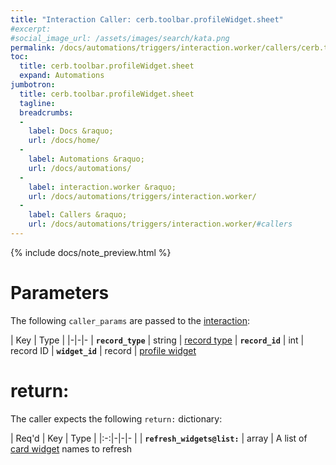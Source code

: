 ```yaml
---
title: "Interaction Caller: cerb.toolbar.profileWidget.sheet"
#excerpt: 
#social_image_url: /assets/images/search/kata.png
permalink: /docs/automations/triggers/interaction.worker/callers/cerb.toolbar.profileWidget.sheet/
toc:
  title: cerb.toolbar.profileWidget.sheet
  expand: Automations
jumbotron:
  title: cerb.toolbar.profileWidget.sheet
  tagline: 
  breadcrumbs:
  -
    label: Docs &raquo;
    url: /docs/home/
  -
    label: Automations &raquo;
    url: /docs/automations/
  -
    label: interaction.worker &raquo;
    url: /docs/automations/triggers/interaction.worker/
  -
    label: Callers &raquo;
    url: /docs/automations/triggers/interaction.worker/#callers
---
```


{% include docs/note_preview.html %}

# Parameters

The following `caller_params` are passed to the [interaction](/docs/automations/triggers/interaction.worker/):

| Key | Type | 
|-|-|-
| **`record_type`** | string | [record type](/docs/records/types/)
| **`record_id`** | int | record ID
| **`widget_id`** | record | [profile widget](/docs/records/types/profile_widget/)

# return:

The caller expects the following `return:` dictionary:

| Req'd | Key | Type | 
|:-:|-|-|-
| | **`refresh_widgets@list:`** | array | A list of [card widget](/docs/records/types/card_widget/) names to refresh 
